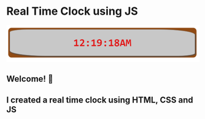 # Real Time Clock using JS

![Design preview for the Real time js clock](./preview.png)

## Welcome! 👋

## I created a real time clock using HTML, CSS and JS


